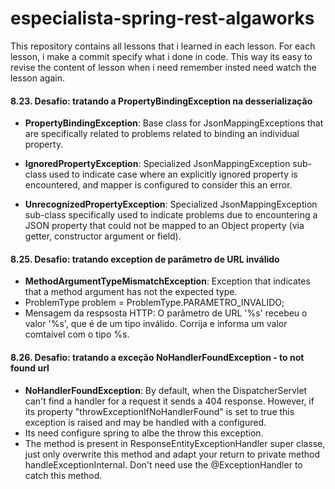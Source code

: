 # especialista-spring-rest-algaworks
This repository contains all lessons that i learned in each lesson. For each lesson, i make a commit specify what i done in code. This way its easy to revise the content of lesson when i need remember insted need watch the lesson again.

#### 8.23. Desafio: tratando a PropertyBindingException na desserialização

- **PropertyBindingException**: Base class for JsonMappingExceptions that are specifically related 
to problems related to binding an individual property.

- **IgnoredPropertyException**: Specialized JsonMappingException sub-class used to indicate case where an explicitly ignored property is encountered,
  and mapper is configured to consider this an error.

- **UnrecognizedPropertyException**: Specialized JsonMappingException sub-class specifically used to indicate 
problems due to encountering a JSON property that could not be mapped to an Object property (via getter, constructor argument or field).

#### 8.25. Desafio: tratando exception de parâmetro de URL inválido

- **MethodArgumentTypeMismatchException**: Exception that indicates that a method argument has not the expected type. 
- ProblemType problem = ProblemType.PARAMETRO_INVALIDO;
- Mensagem da respsosta HTTP: O parâmetro de URL '%s' recebeu o valor '%s', que é de um tipo inválido. Corrija e informa um valor
comtaível com o tipo %s.

#### 8.26. Desafio: tratando a exceção NoHandlerFoundException  - to not found url

- **NoHandlerFoundException**: By default, when the DispatcherServlet can't find a handler for a 
request it sends a 404 response. However, if its property "throwExceptionIfNoHandlerFound" 
is set to true this exception is raised and may be handled with a configured.
- Its need configure spring to albe the throw this exception.
- The method is present in ResponseEntityExceptionHandler super classe, just only overwrite this method
and adapt your return to private method handleExceptionInternal. Don't need use the @ExceptionHandler
to catch this method.